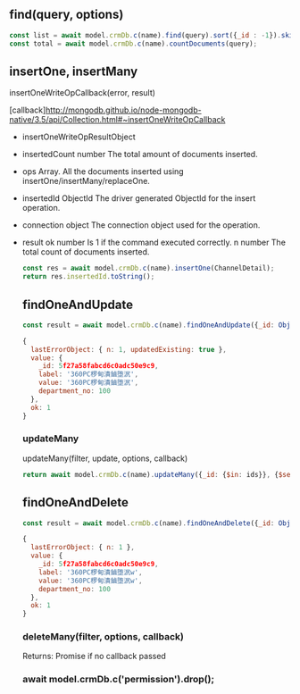 ## find(query, options)
```js
const list = await model.crmDb.c(name).find(query).sort({_id : -1}).skip(skip).limit(limit).toArray();
const total = await model.crmDb.c(name).countDocuments(query);
```

## insertOne, insertMany
insertOneWriteOpCallback(error, result)

[callback]http://mongodb.github.io/node-mongodb-native/3.5/api/Collection.html#~insertOneWriteOpCallback

- insertOneWriteOpResultObject

- insertedCount	number	The total amount of documents inserted.

- ops	Array.<object>	All the documents inserted using insertOne/insertMany/replaceOne. 

- insertedId	ObjectId	The driver generated ObjectId for the insert operation.

- connection	object	The connection object used for the operation.

- result
    ok	number	Is 1 if the command executed correctly.
    n	number	The total count of documents inserted.
```js
const res = await model.crmDb.c(name).insertOne(ChannelDetail);
return res.insertedId.toString();
```

## findOneAndUpdate
```js
const result = await model.crmDb.c(name).findOneAndUpdate({_id: ObjectID(id)},{$set: {value: label, label}});

{
  lastErrorObject: { n: 1, updatedExisting: true },
  value: {
    _id: 5f27a58fabcd6c0adc50e9c9,
    label: '360PC椤甸潰鏀堕泦',
    value: '360PC椤甸潰鏀堕泦',
    department_no: 100
  },
  ok: 1
}
```

### updateMany
updateMany(filter, update, options, callback)
```js
return await model.crmDb.c(name).updateMany({_id: {$in: ids}}, {$set: field})
```


## findOneAndDelete
```js
const result = await model.crmDb.c(name).findOneAndDelete({_id: ObjectID(id)});

{
  lastErrorObject: { n: 1 },
  value: {
    _id: 5f27a58fabcd6c0adc50e9c9,
    label: '360PC椤甸潰鏀堕泦w',
    value: '360PC椤甸潰鏀堕泦w',
    department_no: 100
  },
  ok: 1
}
```

### deleteMany(filter, options, callback)

Returns:
Promise if no callback passed

### await model.crmDb.c('permission').drop();

